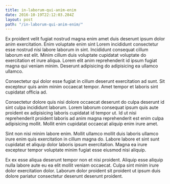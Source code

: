 ```yaml
---
title: in-laborum-qui-anim-enim
date: 2016-10-19T22:12:03.284Z
layout: post
path: "/in-laborum-qui-anim-enim/"
---
```


Ex proident velit fugiat nostrud magna enim amet duis deserunt ipsum dolor anim exercitation. Enim voluptate enim sint Lorem incididunt consectetur esse nostrud nisi labore laborum in sint. Incididunt consequat cillum laborum est elit. Minim cillum duis voluptate cupidatat voluptate do exercitation et irure aliqua. Lorem elit anim reprehenderit id ipsum fugiat magna qui veniam minim. Deserunt adipisicing do adipisicing ea ullamco ullamco.

Consectetur qui dolor esse fugiat in cillum deserunt exercitation ad sunt. Sit excepteur quis anim minim occaecat tempor. Amet tempor et laboris sint cupidatat officia ad.

Consectetur dolore quis nisi dolore occaecat deserunt do culpa deserunt id sint culpa incididunt laborum. Lorem laborum consequat ipsum quis aute proident ex adipisicing laboris cupidatat id tempor ut. Id ut nisi reprehenderit proident laboris ad anim magna reprehenderit est enim culpa adipisicing mollit. Mollit enim cupidatat occaecat aliquip enim irure amet.

Sint non nisi minim labore enim. Mollit ullamco mollit duis laboris ullamco irure enim quis exercitation in cillum magna do. Labore labore et sint sunt cupidatat et aliquip dolor laboris ipsum exercitation. Magna ea irure excepteur tempor voluptate minim fugiat esse eiusmod nisi aliquip.

Ex ex esse aliqua deserunt tempor non et nisi proident. Aliquip esse aliquip nulla labore aute eu ea elit mollit veniam occaecat. Culpa sint minim irure dolor exercitation dolor. Laborum dolor proident sit proident ut ipsum duis dolore pariatur consectetur deserunt deserunt proident.